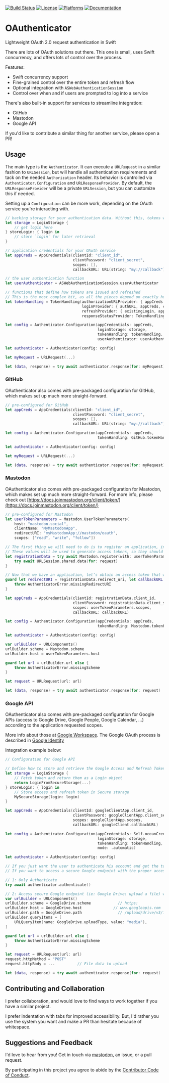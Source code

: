 [![Build Status][build status badge]][build status]
[![License][license badge]][license]
[![Platforms][platforms badge]][platforms]
[![Documentation][documentation badge]][documentation]

# OAuthenticator
Lightweight OAuth 2.0 request authentication in Swift

There are lots of OAuth solutions out there. This one is small, uses Swift concurrency, and offers lots of control over the process.

Features:

- Swift concurrency support
- Fine-grained control over the entire token and refresh flow
- Optional integration with `ASWebAuthenticationSession`
- Control over when and if users are prompted to log into a service

There's also built-in support for services to streamline integration:

- GitHub
- Mastodon
- Google API

If you'd like to contribute a similar thing for another service, please open a PR!

## Usage

The main type is the `Authenticator`. It can execute a `URLRequest` in a similar fashion to `URLSession`, but will handle all authentication requirements and tack on the needed `Authorization` header. Its behavior is controlled via `Authenticator.Configuration` and `URLResponseProvider`. By default, the `URLResponseProvider` will be a private `URLSession`, but you can customize this if needed.

Setting up a `Configuration` can be more work, depending on the OAuth service you're interacting with.

```swift
// backing storage for your authentication data. Without this, tokens will be tied to the lifetime of the `Authenticator`.
let storage = LoginStorage {
    // get login here
} storeLogin: { login in
    // store `login` for later retrieval
}

// application credentials for your OAuth service
let appCreds = AppCredentials(clientId: "client_id",
                              clientPassword: "client_secret",
                              scopes: [],
                              callbackURL: URL(string: "my://callback")!)

// the user authentication function
let userAuthenticator = ASWebAuthenticationSession.userAuthenticator

// functions that define how tokens are issued and refreshed
// This is the most complex bit, as all the pieces depend on exactly how the OAuth-based service works
let tokenHandling = TokenHandling(authorizationURLProvider: { appCreds in URL(string: "based on app credentials") }
                                  loginProvider: { authURL, appCreds, codeURL, urlLoader in ... }
                                  refreshProvider: { existingLogin, appCreds, urlLoader in ... },
                                  responseStatusProvider: TokenHandling.refreshOrAuthorizeWhenUnauthorized)

let config = Authenticator.Configuration(appCredentials: appCreds,
                                         loginStorage: storage,
                                         tokenHandling: tokenHandling,
                                         userAuthenticator: userAuthenticator)

let authenticator = Authenticator(config: config)

let myRequest = URLRequest(...)

let (data, response) = try await authenticator.response(for: myRequest)
```


### GitHub

OAuthenticator also comes with pre-packaged configuration for GitHub, which makes set up much more straight-forward.

```swift
// pre-configured for GitHub
let appCreds = AppCredentials(clientId: "client_id",
                              clientPassword: "client_secret",
                              scopes: [],
                              callbackURL: URL(string: "my://callback")!)

let config = Authenticator.Configuration(appCredentials: appCreds,
                                         tokenHandling: GitHub.tokenHandling())

let authenticator = Authenticator(config: config)

let myRequest = URLRequest(...)

let (data, response) = try await authenticator.response(for: myRequest)
```


### Mastodon

OAuthenticator also comes with pre-packaged configuration for Mastodon, which makes set up much more straight-forward.
For more info, please check out [https://docs.joinmastodon.org/client/token/](https://docs.joinmastodon.org/client/token/)

```swift
// pre-configured for Mastodon
let userTokenParameters = Mastodon.UserTokenParameters(
    host: "mastodon.social",
    clientName: "MyMastodonApp",
    redirectURI: "myMastodonApp://mastodon/oauth",
    scopes: ["read", "write", "follow"])

// The first thing we will need to do is to register an application, in order to be able to generate access tokens later.
// These values will be used to generate access tokens, so they should be cached for later use
let registrationData = try await Mastodon.register(with: userTokenParameters) { request in
    try await URLSession.shared.data(for: request)
}

// Now that we have an application, let’s obtain an access token that will authenticate our requests as that client application.
guard let redirectURI = registrationData.redirect_uri, let callbackURL = URL(string: redirectURI) else {
    throw AuthenticatorError.missingRedirectURI
}

let appCreds = AppCredentials(clientId: registrationData.client_id,
                              clientPassword: registrationData.client_secret,
                              scopes: userTokenParameters.scopes,
                              callbackURL: callbackURL)

let config = Authenticator.Configuration(appCredentials: appCreds,
                                         tokenHandling: Mastodon.tokenHandling(with: userTokenParameters))

let authenticator = Authenticator(config: config)

var urlBuilder = URLComponents()
urlBuilder.scheme = Mastodon.scheme
urlBuilder.host = userTokenParameters.host

guard let url = urlBuilder.url else {
    throw AuthenticatorError.missingScheme
}

let request = URLRequest(url: url)

let (data, response) = try await authenticator.response(for: request)
```

### Google API
OAuthenticator also comes with pre-packaged configuration for Google APIs (access to Google Drive, Google People, Google Calendar, ...) according to the application requested scopes.

More info about those at [Google Workspace](https://developers.google.com/workspace). The Google OAuth process is described in [Google Identity](https://developers.google.com/identity) 

Integration example below: 
```swift
// Configuration for Google API

// Define how to store and retrieve the Google Access and Refresh Token
let storage = LoginStorage {
    // Fetch token and return them as a Login object
    return LoginFromSecureStorage(...) 
} storeLogin: { login in
    // Store access and refresh token in Secure storage
    MySecureStorage(login: login)
}

let appCreds = AppCredentials(clientId: googleClientApp.client_id,
                              clientPassword: googleClientApp.client_secret,
                              scopes: googleClientApp.scopes,
                              callbackURL: googleClient.callbackURL)

let config = Authenticator.Configuration(appCredentials: Self.oceanCredentials,
                                         loginStorage: storage,
                                         tokenHandling: tokenHandling,
                                         mode: .automatic)

let authenticator = Authenticator(config: config)

// If you just want the user to authenticate his account and get the tokens, do 1:
// If you want to access a secure Google endpoint with the proper access token, do 2:

// 1: Only Authenticate
try await authenticator.authenticate()

// 2: Access secure Google endpoint (ie: Google Drive: upload a file) with access token
var urlBuilder = URLComponents()
urlBuilder.scheme = GoogleDrive.scheme            // https:
urlBuilder.host = GoogleDrive.host              // www.googleapis.com
urlBuilder.path = GoogleDrive.path                // /upload/drive/v3/files
urlBuilder.queryItems = [
    URLQueryItem(name: GoogleDrive.uploadType, value: "media"),
]

guard let url = urlBuilder.url else {
    throw AuthenticatorError.missingScheme
}

let request = URLRequest(url: url)
request.httpMethod = "POST"
request.httpBody = ...          // File data to upload

let (data, response) = try await authenticator.response(for: request)
```

## Contributing and Collaboration

I prefer collaboration, and would love to find ways to work together if you have a similar project.

I prefer indentation with tabs for improved accessibility. But, I'd rather you use the system you want and make a PR than hesitate because of whitespace.

## Suggestions and Feedback

I'd love to hear from you! Get in touch via [mastodon](https://mastodon.social/@mattiem), an issue, or a pull request.

By participating in this project you agree to abide by the [Contributor Code of Conduct](CODE_OF_CONDUCT.md).

[build status]: https://github.com/ChimeHQ/OAuthenticator/actions
[build status badge]: https://github.com/ChimeHQ/OAuthenticator/workflows/CI/badge.svg
[license]: https://opensource.org/licenses/BSD-3-Clause
[license badge]: https://img.shields.io/github/license/ChimeHQ/OAuthenticator
[platforms]: https://swiftpackageindex.com/ChimeHQ/OAuthenticator
[platforms badge]: https://img.shields.io/endpoint?url=https%3A%2F%2Fswiftpackageindex.com%2Fapi%2Fpackages%2FChimeHQ%2FOAuthenticator%2Fbadge%3Ftype%3Dplatforms
[documentation]: https://swiftpackageindex.com/ChimeHQ/OAuthenticator/main/documentation
[documentation badge]: https://img.shields.io/badge/Documentation-DocC-blue
